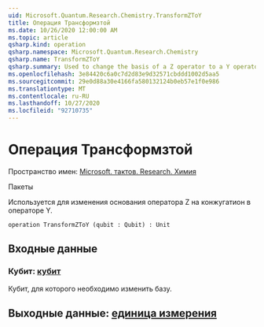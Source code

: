 ```yaml
---
uid: Microsoft.Quantum.Research.Chemistry.TransformZToY
title: Операция Трансформзтой
ms.date: 10/26/2020 12:00:00 AM
ms.topic: article
qsharp.kind: operation
qsharp.namespace: Microsoft.Quantum.Research.Chemistry
qsharp.name: TransformZToY
qsharp.summary: Used to change the basis of a Z operator to a Y operator by conjugation.
ms.openlocfilehash: 3e84420c6a0c7d2d83e9d32571cbddd1002d5aa5
ms.sourcegitcommit: 29e0d88a30e4166fa580132124b0eb57e1f0e986
ms.translationtype: MT
ms.contentlocale: ru-RU
ms.lasthandoff: 10/27/2020
ms.locfileid: "92710735"
---
```

# <a name="transformztoy-operation"></a>Операция Трансформзтой

Пространство имен: [Microsoft. тактов. Research. Химия](xref:Microsoft.Quantum.Research.Chemistry)

Пакеты [](https://nuget.org/packages/)


Используется для изменения основания оператора Z на конжугатион в операторе Y.

```qsharp
operation TransformZToY (qubit : Qubit) : Unit
```


## <a name="input"></a>Входные данные

### <a name="qubit--qubit"></a>Кубит: [кубит](xref:microsoft.quantum.lang-ref.qubit)

Кубит, для которого необходимо изменить базу.



## <a name="output--unit"></a>Выходные данные: [единица измерения](xref:microsoft.quantum.lang-ref.unit)

